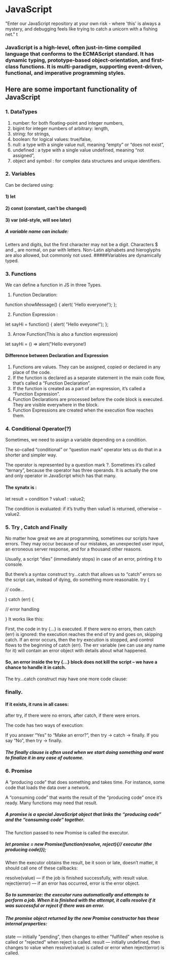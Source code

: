# JavaScript
"Enter our JavaScript repository at your own risk - where 'this' is always a mystery, and debugging feels like trying to catch a unicorn with a fishing net."
t

### JavaScript is a high-level, often just-in-time compiled language that conforms to the ECMAScript standard. It has dynamic typing, prototype-based object-orientation, and first-class functions. It is multi-paradigm, supporting event-driven, functional, and imperative programming styles.

## Here are some important functionality of JavaScript
### 1. DataTypes
1. number:  for both floating-point and integer numbers,
2. bigint for integer numbers of arbitrary:  length,
3. string:  for strings,
4. boolean: for logical values: true/false,
5. null: a type with a single value null, meaning “empty” or “does not exist”,
6. undefined :  a type with a single value undefined, meaning “not assigned”,
7. object and symbol : for complex data structures and unique identifiers.
 ### 2. Variables
Can be declared using:

#### 1) let
#### 2) const (constant, can’t be changed)
#### 3) var (old-style, will see later)
##### A variable name can include:

Letters and digits, but the first character may not be a digit.
Characters $ and _ are normal, on par with letters.
Non-Latin alphabets and hieroglyphs are also allowed, but commonly not used.
#####Variables are dynamically typed.




### 3. Functions
We can define a function in JS in three Types.
1) Function Declaration:

function showMessage() {
  alert( 'Hello everyone!');
};


2) Function Expression :

let sayHi = function() {
  alert( "Hello eveyone!");
};

3) Arrow Function(This is also a function expression)

let sayHi = () => alert("Hello everyone!)

#### Difference between Declaration and Expression
1) Functions are values. They can be assigned, copied or declared in any place of the code.
2) If the function is declared as a separate statement in the main code flow, that’s called a “Function Declaration”.
3) If the function is created as a part of an expression, it’s called a “Function Expression”.
4) Function Declarations are processed before the code block is executed. They are visible everywhere in the block.
5) Function Expressions are created when the execution flow reaches them.


### 4. Conditional Operator(?)
Sometimes, we need to assign a variable depending on a condition.

The so-called “conditional” or “question mark” operator lets us do that in a shorter and simpler way.

The operator is represented by a question mark ?. Sometimes it’s called “ternary”, because the operator has three operands. It is actually the one and only operator in JavaScript which has that many.
#### The synatx is :

let result = condition ? value1 : value2;

The condition is evaluated: if it’s truthy then value1 is returned, otherwise – value2.

### 5. Try , Catch and Finally  

No matter how great we are at programming, sometimes our scripts have errors. They may occur because of our mistakes, an unexpected user input, an erroneous server response, and for a thousand other reasons.

Usually, a script “dies” (immediately stops) in case of an error, printing it to console.

But there’s a syntax construct try...catch that allows us to “catch” errors so the script can, instead of dying, do something more reasonable.
try {

  // code...

} catch (err) {

  // error handling

}
It works like this:

First, the code in try {...} is executed.
If there were no errors, then catch (err) is ignored: the execution reaches the end of try and goes on, skipping catch.
If an error occurs, then the try execution is stopped, and control flows to the beginning of catch (err). The err variable (we can use any name for it) will contain an error object with details about what happened.

#### So, an error inside the try {...} block does not kill the script – we have a chance to handle it in catch.


The try...catch construct may have one more code clause: 
 ### finally.

#### If it exists, it runs in all cases:

after try, if there were no errors,
after catch, if there were errors.


The code has two ways of execution:

If you answer “Yes” to “Make an error?”, then try -> catch -> finally.
If you say “No”, then try -> finally.

##### The finally clause is often used when we start doing something and want to finalize it in any case of outcome.

### 6. Promise
A “producing code” that does something and takes time. For instance, some code that loads the data over a network.

A “consuming code” that wants the result of the “producing code” once it’s ready. Many functions may need that result.

##### A promise is a special JavaScript object that links the “producing code” and the “consuming code” together.

The function passed to new Promise is called the executor.


##### let promise = new Promise(function(resolve, reject){// executor (the producing code)});

When the executor obtains the result, be it soon or late, doesn’t matter, it should call one of these callbacks:

resolve(value) — if the job is finished successfully, with result value.
reject(error) — if an error has occurred, error is the error object.

##### So to summarize: the executor runs automatically and attempts to perform a job. When it is finished with the attempt, it calls resolve if it was successful or reject if there was an error.



##### The promise object returned by the new Promise constructor has these internal properties:

state — initially "pending", then changes to either "fulfilled" when resolve is called or "rejected" when reject is called.
result — initially undefined, then changes to value when resolve(value) is called or error when reject(error) is called.
